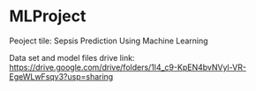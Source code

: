 # MLProject
 
 
Peoject tile: Sepsis Prediction Using Machine Learning

Data set and model files drive link:
https://drive.google.com/drive/folders/1l4_c9-KpEN4bvNVyl-VR-EgeWLwFsqv3?usp=sharing
